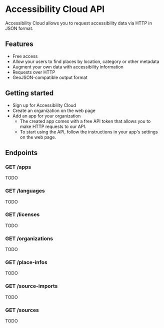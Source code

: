 # Accessibility Cloud API

Accessibility Cloud allows you to request accessibility data via HTTP in JSON format.


## Features

- Free access
- Allow your users to find places by location, category or other metadata
- Augment your own data with accessibility information
- Requests over HTTP
- GeoJSON-compatible output format


## Getting started

- Sign up for Accessibility Cloud
- Create an organization on the web page
- Add an app for your organization
  - The created app comes with a free API token that allows you to make HTTP requests to our API.
  - To start using the API, follow the instructions in your app's settings on the web page.

## Endpoints

### GET /apps

TODO

### GET /languages

TODO

### GET /licenses

TODO

### GET /organizations

TODO

### GET /place-infos

TODO

### GET /source-imports

TODO

### GET /sources

TODO
